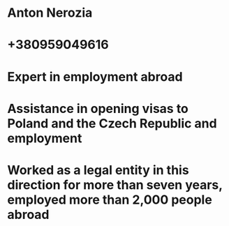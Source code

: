 # Anton Nerozia 
# +380959049616
# Expert in employment abroad
# Assistance in opening visas to Poland and the Czech Republic and employment
# Worked as a legal entity in this direction for more than seven years, employed more than 2,000 people abroad
